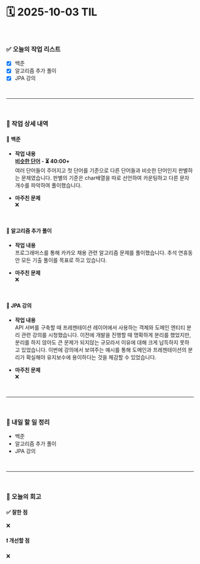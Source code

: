 # 🗓️ 2025-10-03 TIL

<br>

### ✅ 오늘의 작업 리스트  
- [x] 백준
- [x] 알고리즘 추가 풀이
- [x] JPA 강의  

<br>

---

<br>

### 📌 작업 상세 내역  

#### 🔹 백준
- **작업 내용**<br>
**[비슷한 단어](https://www.acmicpc.net/problem/2607) - ⏳ 40:00+**<br>
여러 단어들이 주어지고 첫 단어를 기준으로 다른 단어들과 비슷한 단어인지 판별하는 문제였습니다. 판별의 기준은 char배열을 따로 선언하여 카운팅하고 다른 문자 개수를 파악하여 풀이했습니다.

- **마주친 문제**<br>
❌

<br>

#### 🔹 알고리즘 추가 풀이
- **작업 내용**<br>
프로그래머스를 통해 카카오 채용 관련 알고리즘 문제를 풀이했습니다. 추석 연휴동안 모든 기출 풀이를 목표로 하고 있습니다.

- **마주친 문제**<br>
❌

<br>

#### 🔹 JPA 강의  
- **작업 내용**<br>
API 서버를 구축할 때 프레젠테이션 레이어에서 사용하는 객체와 도메인 엔티티 분리 관련 강의를 시청했습니다. 이전에 개발을 진행할 때 명확하게 분리를 했었지만, 분리를 하지 않아도 큰 문제가 되지않는 규모라서 이유에 대해 크게 납득하지 못하고 있었습니다. 이번에 강의에서 보여주는 예시를 통해 도메인과 프레젠테이션의 분리가 확실해야 유지보수에 용이하다는 것을 체감할 수 있었습니다.

- **마주친 문제**<br>
❌

<br>

---

<br>

### 🚀 내일 할 일 정리  

- 백준
- 알고리즘 추가 풀이
- JPA 강의

<br>

---

<br>

### 🧐 오늘의 회고  

#### ✅ 잘한 점
❌

#### ❗ 개선할 점
❌

<br><br><br>